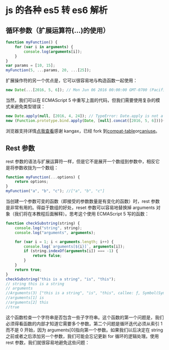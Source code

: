 # js 的各种 es5 转 es6 解析

## 循环参数（扩展运算符(…)的使用）

```javascript
function myFunction() {
    for (var i in arguments) {
        console.log(arguments[i]);
    }
}
var params = [10, 15];
myFunction(5, ...params, 20, ...[25]);
```

扩展操作符的另一个优点是，它可以很容易地与构造函数一起使用：

```javascript
new Date(...[2016, 5, 6]); // Mon Jun 06 2016 00:00:00 GMT-0700 (Pacific Daylight Time)
```

当然，我们可以在 ECMAScript 5 中重写上面的代码，但我们需要使用复杂的模式来避免类型错误：

```javascript
new Date.apply(null, [2016, 4, 24]); // TypeError: Date.apply is not a constructor
new (Function.prototype.bind.apply(Date, [null].concat([2016, 5, 6])))(); // Mon Jun 06 2016 00:00:00 GMT-0700 (Pacific Daylight Time)
```

浏览器支持详情[点我查看](https://kangax.github.io/compat-table/es6/)感谢 kangax，已经 fork 到[compat-table](https://github.com/fangcao7618/compat-table)or[caniuse](https://caniuse.com/#feat=classlist)。

## Rest 参数

rest 参数的语法与扩展运算符一样，但是它不是展开一个数组到参数中，相反它是将参数收拢为一个数组：

```javascript
function myFunction(...options) {
    return options;
}
myFunction("a", "b", "c"); //["a", "b", "c"]
```

当创建一个参数可变的函数（即接受的参数数量是有变化的函数）时，rest 参数是非常有用的。得益于数组的好处，reset 参数可以容易地替换掉 arguments 对象（我们将在本教程后面解释）。思考这个使用 ECMAScript 5 写的函数：

```javascript
function checkSubstring(string) {
    console.log("string", string);
    console.log("arguments", arguments);

    for (var i = 1; i < arguments.length; i++) {
        console.log(`arguments[${i}]`, arguments[i]);
        if (string.indexOf(arguments[i]) === -1) {
            return false;
        }
    }
    return true;
}
checkSubstring("this is a string", "is", "this");
// string this is a string
// arguments
//Arguments(3) ["this is a string", "is", "this", callee: ƒ, Symbol(Symbol.iterator): ƒ]
//arguments[1] is
//arguments[2] this
//true
```

这个函数检查一个字符串是否包含一些子字符串。这个函数的第一个问题是，我们必须得看函数的内部才知道它需要多个参数。第二个问题是循环迭代必须从索引 1 而不是 0 开始，因为 arguments[0]指向第一个参数。如果我们以后决定在 string 之前或者之后添加另一个参数，我们可能会忘记更新 for 循环的逻辑处理。使用 rest 参数，我们就很容易地避免这些问题：
